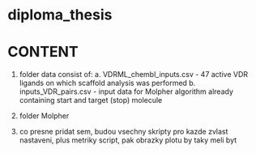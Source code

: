 # diploma_thesis

# CONTENT
1. folder data consist of:
  a. VDRML_chembl_inputs.csv - 47 active VDR ligands on which scaffold analysis was performed
  b. inputs_VDR_pairs.csv - input data for Molpher algorithm already containing start and target (stop) molecule
2. folder Molpher
  

1. co presne pridat sem, budou vsechny skripty pro kazde zvlast nastaveni, plus metriky script, pak obrazky plotu by taky meli byt
